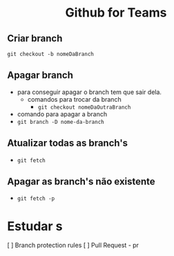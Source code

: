 <h1 align="center">Github for Teams</h1>

## Criar branch
  ```git checkout -b nomeDaBranch ```
## Apagar branch
- para conseguir apagar o branch tem que sair dela.
  - comandos para trocar da branch
    - ```git checkout nomeDaOutraBranch```
- comando para apagar a branch
- ```git branch -D nome-da-branch```

## Atualizar todas as branch's
  - ```git fetch```
## Apagar as branch's não existente
  - ```git fetch -p```

# Estudar s
[ ] Branch protection rules
[ ] Pull Request - pr